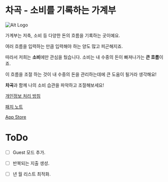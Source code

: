 # 차곡 - 소비를 기록하는 가계부

![Alt Logo](https://img1.daumcdn.net/thumb/R1280x0/?scode=mtistory2&fname=https%3A%2F%2Fblog.kakaocdn.net%2Fdn%2Fbyq1oV%2Fbtr0NJDPvV3%2F8SGyOKoiqSk81xByi8rTKk%2Fimg.png)

가계부는 저축, 소비 등 다양한 돈의 흐름을 기록하는 곳이예요.

여러 흐름을 입력하는 만큼 입력해야 하는 양도 많고 피곤해지죠.

따라서 저희는 **소비**에만 관심을 뒀습니다. 소비는 내 수중의 돈이 빠져나가는 **큰 흐름**이죠.

이 흐름을 조절 하는 것이 내 수중의 돈을 관리하는데에 큰 도움이 될거라 생각해요!

**차곡**과 함께 나의 소비 습관을 파악하고 조절해보세요!

[개인정보 처리 방침](https://ryuwoong.notion.site/87ed4071103b4970a64720244bf6d967)

[패치 노트](https://ryuwoong.notion.site/fce599a7ef01499fa7e648e9858fd5dd)

[App Store](https://apps.apple.com/kr/app/%EC%B0%A8%EA%B3%A1-%EC%86%8C%EB%B9%84%EB%A5%BC-%EA%B8%B0%EB%A1%9D%ED%95%98%EB%8A%94-%EA%B0%80%EA%B3%84%EB%B6%80/id6445810059)

# ToDo

- [ ] Guest 모드 추가.

- [ ] 반복되는 지출 생성.

- [ ] 년 월 리스트 최적화.
